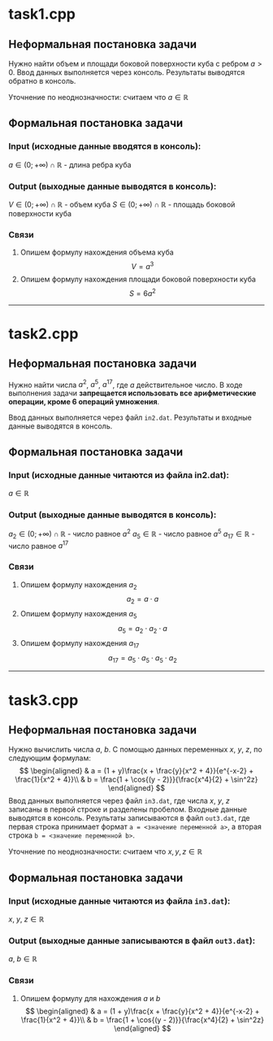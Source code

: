 # task1.cpp
## Неформальная постановка задачи
Нужно найти объем и площади боковой поверхности куба с ребром $a > 0$.
Ввод данных выполняется через консоль. Результаты выводятся обратно в консоль.

Уточнение по неоднозначности: считаем что $a \in \mathbb{R}$
## Формальная постановка задачи
### Input (исходные данные вводятся в консоль):
$a \in (0; +\infty) \cap \mathbb{R}$ - длина ребра куба
### Output (выходные данные выводятся в консоль):
$V \in (0; +\infty) \cap \mathbb{R}$ - объем куба
$S \in (0; +\infty) \cap \mathbb{R}$ - площадь боковой поверхности куба
### Связи
1. Опишем формулу нахождения объема куба
$$
V = a^3
$$
2. Опишем формулу нахождения площади боковой поверхности куба
$$
S = 6a^2
$$
---
# task2.cpp
## Неформальная постановка задачи
Нужно найти числа $a^2$, $a^5$, $a^{17}$, где $a$ действительное число. В ходе выполнения задачи **запрещается использовать все арифметические операции, кроме 6 операций умножения**.

Ввод данных выполняется через файл `in2.dat`. Результаты и входные данные выводятся в консоль.
## Формальная постановка задачи
### Input (исходные данные читаются из файла in2.dat):
$a \in\mathbb{R}$
### Output (выходные данные выводятся в консоль):
$a_2 \in (0; +\infty) \cap \mathbb{R}$ - число равное $a^2$
$a_5 \in \mathbb{R}$ - число равное $a^5$
$a_{17} \in \mathbb{R}$ - число равное $a^{17}$
### Связи
1. Опишем формулу нахождения $a_2$
$$
a_2 = a \cdot a
$$
2. Опишем формулу нахождения $a_5$
$$
a_5 = a_2 \cdot a_2 \cdot a
$$
3. Опишем формулу нахождения $a_{17}$
$$
a_{17} = a_5 \cdot a_5 \cdot a_5 \cdot a_2
$$
---
# task3.cpp
## Неформальная постановка задачи
Нужно вычислить числа $a$, $b$. С помощью данных переменных $x$, $y$, $z$, по следующим формулам:
$$
\begin{aligned}
& a = (1 + y)\frac{x + \frac{y}{x^2 + 4}}{e^{-x-2} + \frac{1}{x^2 + 4}}\\
& b = \frac{1 + \cos{(y - 2)}}{\frac{x^4}{2} + \sin^2z}
\end{aligned}
$$
Ввод данных выполняется через файл `in3.dat`, где числа $x$, $y$, $z$ записаны в первой строке и разделены пробелом. Входные данные выводятся в консоль. Результаты записываются в файл `out3.dat`, где первая строка принимает формат `a = <значение переменной a>`, а вторая строка `b = <значение переменной b>`.

Уточнение по неоднозначности: считаем что $x, y, z \in \mathbb{R}$
## Формальная постановка задачи
### Input (исходные данные читаются из файла `in3.dat`):
$x,\; y, \; z \in \mathbb{R}$
### Output (выходные данные записываются в файл `out3.dat`):
$a, \; b \in \mathbb{R}$
### Связи
1. Опишем формулу для нахождения $a$ и $b$
$$
\begin{aligned}
& a = (1 + y)\frac{x + \frac{y}{x^2 + 4}}{e^{-x-2} + \frac{1}{x^2 + 4}}\\
& b = \frac{1 + \cos{(y - 2)}}{\frac{x^4}{2} + \sin^2z}
\end{aligned}
$$